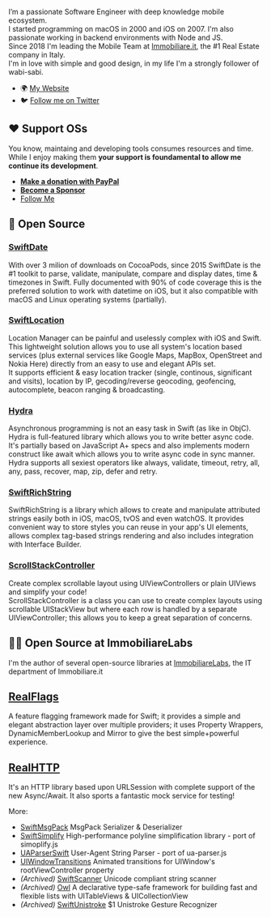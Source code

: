 I’m a passionate Software Engineer with deep knowledge mobile ecosystem.  
I started programming on macOS in 2000 and iOS on 2007. I'm also passionate working in backend environments with Node and JS.  
Since 2018 I'm leading the Mobile Team at [Immobiliare.it](https://labs.immobiliare.it), the #1 Real Estate company in Italy.  
I'm in love with simple and good design, in my life I'm a strongly follower of wabi-sabi.

- 🌍 [My Website](https://www.danielemargutti.com)
- 🐦 [Follow me on Twitter](http://twitter.com/danielemargutti)

## ❤️ Support OSs
You know, maintaing and developing tools consumes resources and time. While I enjoy making them **your support is foundamental to allow me continue its development**.  

- [**Make a donation with PayPal**](https://www.paypal.com/paypalme/danielemargutti/20)
- [**Become a Sponsor**](https://github.com/sponsors/malcommac)
- [Follow Me](https://github.com/malcommac)

## 🚀 Open Source

### [SwiftDate](https://github.com/malcommac/SwiftDate)
With over 3 milion of downloads on CocoaPods, since 2015 SwiftDate is the #1 toolkit to parse, validate, manipulate, compare and display dates, time & timezones in Swift. Fully documented with 90% of code coverage this is the preferred solution to work with datetime on iOS, but it also compatible with macOS and Linux operating systems (partially).

### [SwiftLocation](https://github.com/malcommac/SwiftLocation)
Location Manager can be painful and uselessly complex with iOS and Swift. This lightweight solution allows you to use all system's location based services (plus external services like Google Maps, MapBox, OpenStreet and Nokia Here) directly from an easy to use and elegant APIs set.  
It supports efficient & easy location tracker (single, continous, significant and visits), location by IP, gecoding/reverse geocoding, geofencing, autocomplete, beacon ranging & broadcasting.

### [Hydra](https://github.com/malcommac/Hydra)
Asynchronous programming is not an easy task in Swift (as like in ObjC). Hydra is full-featured library which allows you to write better async code. It's partially based on JavaScript A+ specs and also implements modern construct like await which allows you to write async code in sync manner. Hydra supports all sexiest operators like always, validate, timeout, retry, all, any, pass, recover, map, zip, defer and retry.

### [SwiftRichString](https://github.com/malcommac/SwiftRichString)
SwiftRichString is a library which allows to create and manipulate attributed strings easily both in iOS, macOS, tvOS and even watchOS. It provides convenient way to store styles you can reuse in your app's UI elements, allows complex tag-based strings rendering and also includes integration with Interface Builder.

### [ScrollStackController](https://github.com/malcommac/ScrollStackController)
Create complex scrollable layout using UIViewControllers or plain UIViews and simplify your code!  
ScrollStackController is a class you can use to create complex layouts using scrollable UIStackView but where each row is handled by a separate UIViewController; this allows you to keep a great separation of concerns.

## 👩‍💻 Open Source at ImmobiliareLabs

I'm the author of several open-source libraries at [ImmobiliareLabs](https://github.com/immobiliare), the IT department of Immobiliare.it

## [RealFlags](https://github.com/immobiliare/RealFlags)
A feature flagging framework made for Swift; it provides a simple and elegant abstraction layer over multiple providers; it uses Property Wrappers, DynamicMemberLookup and Mirror to give the best simple+powerful experience.

## [RealHTTP](https://github.com/immobiliare/RealHTTP)
It's an HTTP library based upon URLSession with complete support of the new Async/Await. It also sports a fantastic mock service for testing!

More:

- [SwiftMsgPack](https://github.com/malcommac/SwiftMsgPack) MsgPack Serializer & Deserializer
- [SwiftSimplify](https://github.com/malcommac/SwiftSimplify) High-performance polyline simplification library - port of simoplify.js
- [UAParserSwift](https://github.com/malcommac/UAParserSwift) User-Agent String Parser - port of ua-parser.js
- [UIWindowTransitions](https://github.com/malcommac/UIWindowTransitions) Animated transitions for UIWindow's rootViewController property
- *(Archived)* [SwiftScanner](https://github.com/malcommac/SwiftScanner) Unicode compliant string scanner
- *(Archived)* [Owl](https://github.com/malcommac/Owl) A declarative type-safe framework for building fast and flexible lists with UITableViews & UICollectionView
- *(Archived)* [SwiftUnistroke](https://github.com/malcommac/SwiftUnistroke) $1 Unistroke Gesture Recognizer
